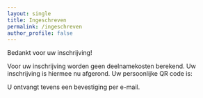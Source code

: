 ```yaml
---
layout: single
title: Ingeschreven
permalink: /ingeschreven
author_profile: false
---
```


Bedankt voor uw inschrijving!  

Voor uw inschrijving worden geen deelnamekosten berekend. Uw inschrijving is hiermee nu afgerond. Uw persoonlijke QR code is:  

<div id="qrcode"></div>

U ontvangt tevens een bevestiging per e-mail.  

<script type="text/javascript">
    var urlParams = new URLSearchParams(window.location.search);
    var signupreference = urlParams.get('signupreference');

    fetch("https://api.wandel4daagseoldenzaal.nl/v1/qrcode?signupreference=" + signupreference + "&format=json")
    .then(response => {
        if (!response.ok) {
            throw new Error('Network response was not ok');
        }
        return response.json();
    })
    .then(data => {
        console.log(data);
        document.getElementById('qrcode').innerHTML = '<img src="data:image/png;base64,' + data.qrCode + '" alt="QR Code" /><p style="font-size: 14pt">' + data.registrationId + '<br/>' + data.participants + ' deelnemer' + (data.participants != 1 ? 's' : '') + '</p>';
    })
    .catch(error => {
        console.error('QR Code error:', error);
        document.getElementById('qrcode').innerHTML = '<img src="https://api.wandel4daagseoldenzaal.nl/v1/qrcode?signupreference=' + signupreference + '" alt="QR Code" />';
    });
</script>